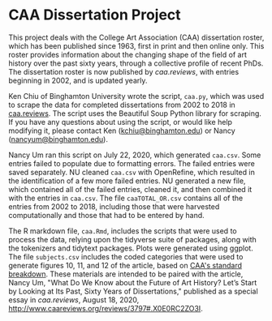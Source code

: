 # CAA Dissertation Project

This project deals with the College Art Association (CAA) dissertation roster, which has been published since 1963, first in print and then online only. This roster provides information about the changing shape of the field of art history over the past sixty years, through a collective profile of recent PhDs. The dissertation roster is now published by *caa.reviews*, with entries beginning in 2002, and is updated yearly. 

Ken Chiu of Binghamton University wrote the script, `caa.py`, which was used to scrape the data for completed dissertations from 2002 to 2018 in [caa.reviews](http://www.caareviews.org/dissertations). The script uses the Beautiful Soup Python library for scraping. If you have any questions about using the script, or would like help modifying it, please contact Ken (kchiu@binghamton.edu) or Nancy (nancyum@binghamton.edu).

Nancy Um ran this script on July 22, 2020, which generated `caa.csv`. Some entries failed to populate due to formatting errors. The failed entries were saved separately. NU cleaned `caa.csv` with OpenRefine, which resulted in the identification of a few more failed entries. NU generated a new file, which contained all of the failed entries, cleaned it, and then combined it with the entries in `caa.csv`. The file `caaTOTAL_OR.csv` contains all of the entries from 2002 to 2018, including those that were harvested computationally and those that had to be entered by hand. 

The R markdown file, `caa.Rmd`, includes the scripts that were used to process the data, relying upon the tidyverse suite of packages, along with the tokenizers and tidytext packages. Plots were generated using ggplot. The file `subjects.csv` includes the coded categories that were used to generate figures 10, 11, and 12 of the article, based on [CAA's standard breakdown](http://www.caareviews.org/about/dissertations). These materials are intended to be paired with the article, Nancy Um, "What Do We Know about the Future of Art History? Let’s Start by Looking at Its Past, Sixty Years of Dissertations," published as a special essay in *caa.reviews*, August 18, 2020, http://www.caareviews.org/reviews/3797#.X0E0RC2ZO3I. 
